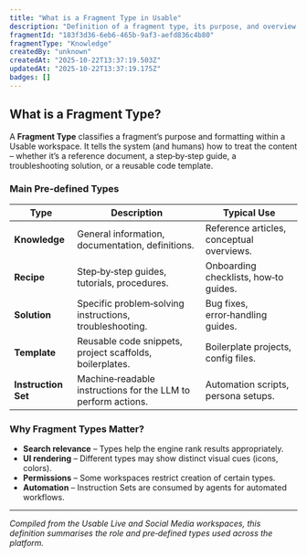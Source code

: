 ```yaml
---
title: "What is a Fragment Type in Usable"
description: "Definition of a fragment type, its purpose, and overview of built-in types."
fragmentId: "183f3d36-6eb6-465b-9af3-aefd836c4b80"
fragmentType: "Knowledge"
createdBy: "unknown"
createdAt: "2025-10-22T13:37:19.503Z"
updatedAt: "2025-10-22T13:37:19.175Z"
badges: []
---
```


## What is a Fragment Type?

A **Fragment Type** classifies a fragment’s purpose and formatting within a Usable workspace. It tells the system (and humans) how to treat the content – whether it’s a reference document, a step‑by‑step guide, a troubleshooting solution, or a reusable code template.

### Main Pre‑defined Types
| Type | Description | Typical Use |
|------|-------------|-------------|
| **Knowledge** | General information, documentation, definitions. | Reference articles, conceptual overviews. |
| **Recipe** | Step‑by‑step guides, tutorials, procedures. | Onboarding checklists, how‑to guides. |
| **Solution** | Specific problem‑solving instructions, troubleshooting. | Bug fixes, error‑handling guides. |
| **Template** | Reusable code snippets, project scaffolds, boilerplates. | Boilerplate projects, config files. |
| **Instruction Set** | Machine‑readable instructions for the LLM to perform actions. | Automation scripts, persona setups. |

### Why Fragment Types Matter?
- **Search relevance** – Types help the engine rank results appropriately.
- **UI rendering** – Different types may show distinct visual cues (icons, colors).
- **Permissions** – Some workspaces restrict creation of certain types.
- **Automation** – Instruction Sets are consumed by agents for automated workflows.

---
*Compiled from the Usable Live and Social Media workspaces, this definition summarises the role and pre‑defined types used across the platform.*